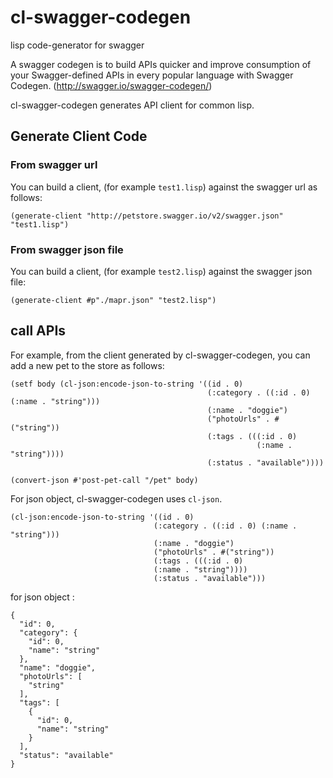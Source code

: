 # cl-swagger-codegen #
lisp code-generator for swagger

A swagger codegen is to build APIs quicker and improve consumption of your Swagger-defined APIs in every popular language with Swagger Codegen. (http://swagger.io/swagger-codegen/)

cl-swagger-codegen generates API client for common lisp. 

## Generate Client Code ##


### From swagger url ###
You can build a client, (for example `test1.lisp`) against the swagger url as follows:

```
(generate-client "http://petstore.swagger.io/v2/swagger.json" "test1.lisp")
```

### From swagger json file ###
You can build a client, (for example `test2.lisp`) against the swagger json file:

```
(generate-client #p"./mapr.json" "test2.lisp")
```


## call APIs ##


For example, from the client generated by cl-swagger-codegen, you can add a new pet to the store as follows: 

```
(setf body (cl-json:encode-json-to-string '((id . 0)
                                            (:category . ((:id . 0) (:name . "string")))
                                            (:name . "doggie")
                                            ("photoUrls" . #("string"))
                                            (:tags . (((:id . 0)
                                                       (:name . "string"))))
                                            (:status . "available"))))

(convert-json #'post-pet-call "/pet" body)

```

For json object, cl-swagger-codegen uses `cl-json`. 

```
(cl-json:encode-json-to-string '((id . 0)
                                (:category . ((:id . 0) (:name . "string")))
                                (:name . "doggie")
                                ("photoUrls" . #("string"))
                                (:tags . (((:id . 0)
                                (:name . "string"))))
                                (:status . "available")))
```

for json object :

```
{
  "id": 0,
  "category": {
    "id": 0,
    "name": "string"
  },
  "name": "doggie",
  "photoUrls": [
    "string"
  ],
  "tags": [
    {
      "id": 0,
      "name": "string"
    }
  ],
  "status": "available"
}
```
